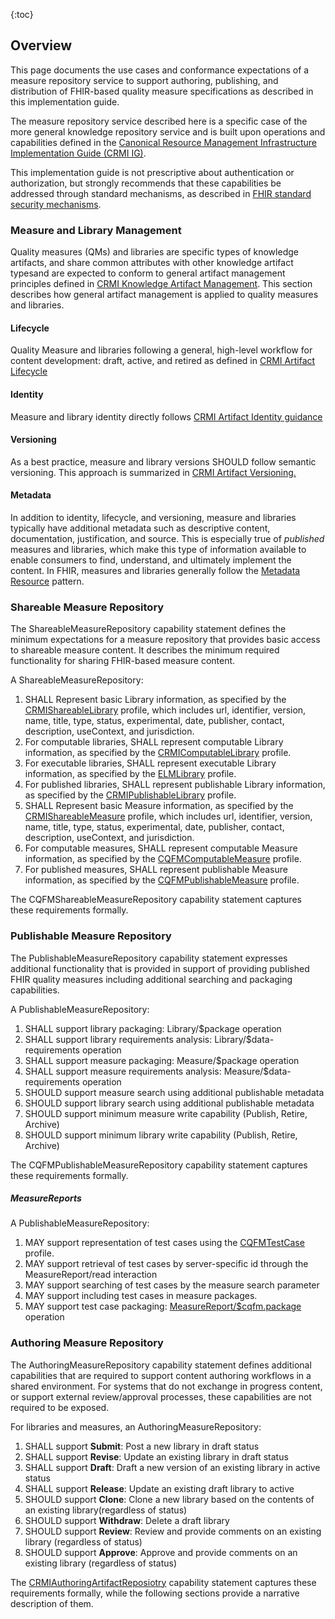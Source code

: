 {:toc}

## Overview
This page documents the use cases and conformance expectations of a measure repository service to support authoring, publishing, and distribution of FHIR-based quality measure specifications as described in this implementation guide.

The measure repository service described here is a specific case of the more general knowledge repository service and is built upon operations and capabilities defined in the [Canonical Resource Management Infrastructure Implementation Guide (CRMI IG)](http://hl7.org/fhir/uv/crmi).  

This implementation guide is not prescriptive about authentication or authorization, but strongly recommends that these capabilities be addressed through standard mechanisms, as described in [FHIR standard security mechanisms](https://www.hl7.org/fhir/security.html).

### Measure and Library Management

Quality measures (QMs) and libraries are specific types of knowledge artifacts, and share common attributes with other knowledge artifact typesand are expected to conform to general artifact management principles defined in [CRMI Knowledge Artifact Management](). This section describes how general artifact management is applied to quality measures and libraries.  

#### Lifecycle

Quality Measure and libraries following a general, high-level workflow for content development: draft, active, and retired as defined in [CRMI Artifact Lifecycle]()

#### Identity

Measure and library identity directly follows [CRMI Artifact Identity guidance]()

#### Versioning

As a best practice, measure and library versions SHOULD follow semantic versioning. This approach is summarized in [CRMI Artifact Versioning.]()

#### Metadata
In addition to identity, lifecycle, and versioning, measure and libraries typically have additional metadata such as descriptive content, documentation, justification, and source. This is especially true of _published_ measures and libraries, which make this type of information available to enable consumers to find, understand, and ultimately implement the content. In FHIR, measures and libraries generally follow the [Metadata Resource](https://hl7.org/fhir/clinicalreasoning-knowledge-artifact-representation.html#metadata) pattern. 

### Shareable Measure Repository

The ShareableMeasureRepository capability statement defines the minimum expectations for a measure repository that provides basic access to shareable measure content. It describes the minimum required functionality for sharing FHIR-based measure content. 

A ShareableMeasureRepository: 

1. SHALL Represent basic Library information, as specified by the [CRMIShareableLibrary]({{site.data.fhir.ver.crmi}}/StructureDefinition-crmi-shareablelibrary.html) profile, which includes url, identifier, version, name, title, type, status, experimental, date, publisher, contact, description, useContext, and jurisdiction. 
2. For computable libraries, SHALL represent computable Library information, as specified by the [CRMIComputableLibrary]({{site.data.fhir.ver.crmi}}/StructureDefinition-crmi-computablelibrary.html) profile. 
3. For executable libraries, SHALL represent executable Library information, as specified by the [ELMLibrary]({{site.data.fhir.ver.cql}}/StructureDefinition-elm-json-library.html) profile. 
4. For published libraries, SHALL represent publishable Library information, as specified by the [CRMIPublishableLibrary]({{site.data.fhir.ver.crmi}}/StructureDefinition-crmi-publishablelibrary.html) profile. 
5. SHALL Represent basic Measure information, as specified by the [CRMIShareableMeasure]({{site.data.fhir.ver.crmi}}/StructureDefinition-crmi-shareablemeasure.html) profile, which includes url, identifier, version, name, title, type, status, experimental, date, publisher, contact, description, useContext, and jurisdiction. 
6. For computable measures, SHALL represent computable Measure information, as specified by the [CQFMComputableMeasure](StructureDefinition-computable-measure-cqfm.html) profile. 
7. For published measures, SHALL represent publishable Measure information, as specified by the [CQFMPublishableMeasure](StructureDefinition-publishable-measure-cqfm.html) profile.

The CQFMShareableMeasureRepository capability statement captures these requirements formally.

### Publishable Measure Repository 

The PublishableMeasureRepository capability statement expresses additional functionality that is provided in support of providing published FHIR quality measures including additional searching and packaging capabilities. 

A PublishableMeasureRepository:  

1. SHALL support library packaging: Library/$package operation 
2. SHALL support library requirements analysis: Library/$data-requirements operation 
3. SHALL support measure packaging: Measure/$package operation 
4. SHALL support measure requirements analysis: Measure/$data-requirements operation
5. SHOULD support measure search using additional publishable metadata
6. SHOULD support library search using additional publishable metadata
7. SHOULD support minimum measure write capability (Publish, Retire, Archive)
8. SHOULD support minimum library write capability (Publish, Retire, Archive) 

The CQFMPublishableMeasureRepository capability statement captures these requirements formally. 

##### MeasureReports 

A PublishableMeasureRepository: 

1. MAY support representation of test cases using the [CQFMTestCase](StructureDefinition-test-case-cqfm.html) profile. 
2. MAY support retrieval of test cases by server-specific id through the MeasureReport/read interaction 
3. MAY support searching of test cases by the measure search parameter 
4. MAY support including test cases in measure packages. 
5. MAY support test case packaging: [MeasureReport/$cqfm.package](OperationDefinition-cqfm-package.html) operation 

### Authoring Measure Repository 

The AuthoringMeasureRepository capability statement defines additional capabilities that are required to support content authoring workflows in a shared environment. For systems that do not exchange in progress content, or support external review/approval processes, these capabilities are not required to be exposed. 

For libraries and measures, an AuthoringMeasureRepository: 

1. SHALL support **Submit**: Post a new library in draft status 
2. SHALL support **Revise**: Update an existing library in draft status 
3. SHALL support **Draft**: Draft a new version of an existing library in active status 
4. SHALL support **Release**: Update an existing draft library to active 
5. SHOULD support **Clone**: Clone a new library based on the contents of an existing library(regardless of status) 
6. SHOULD support **Withdraw**: Delete a draft library 
7. SHOULD support **Review**: Review and provide comments on an existing library (regardless of status) 
8. SHOULD support **Approve**: Approve and provide comments on an existing library (regardless of status) 


The [CRMIAuthoringArtifactReposiotry]({{site.data.fhir.ver.crmi}}/CapabilityStatement-crmi-authoring-artifact-repository.html) capability statement captures these requirements formally, while the following sections provide a narrative description of them. 

